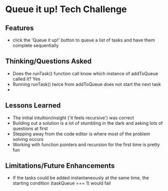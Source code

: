 # Queue it up! Tech Challenge





## Features
 - click the 'Queue it up!' button to queue a list of tasks and have them complete sequentially

## Thinking/Questions Asked
 - Does the runTask() function call know which instance of addToQueue called it? Yes
 - Running runTask() twice from addToQueue does not start the next task
 - 

## Lessons Learned
 - The initial intuition/insight ('it feels recursive') was correct
 - Building out a solution is a lot of stumbling in the dark and asking lots of questions at first
 - Stepping away from the code editor is where most of the problem solving occurs
 - Working with function pointers and recursion for the first time is pretty fun

## Limitations/Future Enhancements
 - If the tasks could be added instantaneously at the same time, the starting condition (taskQueue === 1) would fail

